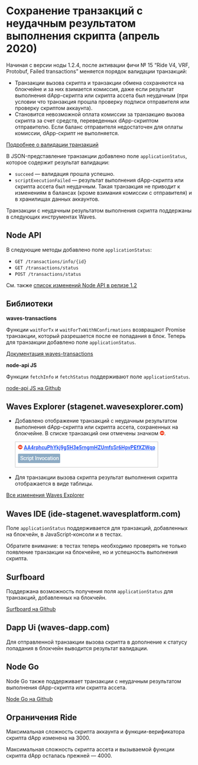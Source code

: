 # Сохранение транзакций с неудачным результатом выполнения скрипта (апрель 2020)

Начиная с версии ноды 1.2.4, после активации фичи №&nbsp;15 “Ride V4, VRF, Protobuf, Failed transactions” меняется порядок валидации транзакций:

* Транзакции вызова скрипта и транзакции обмена сохраняются на блокчейне и за них взимается комиссия, даже если результат выполнения dApp-скрипта или скрипта ассета был неудачным (при условии что транзакция прошла проверку подписи отправителя или проверку скриптом аккаунта).
* Становится невозможной оплата комиссии за транзакцию вызова скрипта за счет средств, переведенных dApp-скриптом отправителю. Если баланс отправителя недостаточен для оплаты комиссии, dApp-скрипт не выполняется.

[Подробнее о валидации транзакций](/ru/blockchain/transaction/transaction-validation)

В JSON-представление транзакции добавлено поле `applicationStatus`, которое содержит результат валидации:
* `succeed` — валидация прошла успешно.
* `scriptExecutionFailed` — результат выполнения dApp-скрипта или скрипта ассета был неудачным. Такая транзакция не приводит к изменениям в балансах (кроме взимания комиссии с отправителя) и в хранилищах данных аккаунтов.

Транзакции с неудачным результатом выполнения скрипта поддержаны в следующих инструментах Waves.

## Node API

В следующие методы добавлено поле `applicationStatus`:

   * `GET /transactions/info/{id}`
   * `GET /transactions/status`
   * `POST /transactions/status`

См. также [список изменений Node API в релизе 1.2](/ru/keep-in-touch/release-notes/#обновление-node-api)

## Библиотеки

**waves-transactions**

Функции `waitForTx` и `waitForTxWithNConfirmations` возвращают Promise транзакции, который разрешается после ее попадания в блок. Теперь для транзакции добавлено поле `applicationStatus`.

[Документация waves-transactions](https://wavesplatform.github.io/waves-transactions/)

**node-api JS**

Функции `fetchInfo` и `fetchStatus` поддерживают поле `applicationStatus`.

[node-api JS на Github](https://github.com/wavesplatform/node-api-js/)

## Waves Explorer (stagenet.wavesexplorer.com)

* Добавлено отображение транзакций с неудачным результатом выполнения dApp-скрипта или скрипта ассета, сохраненных на блокчейне. В списке транзакций они отмечены значком ![](./_assets/stop.png).

   ![](./_assets/failed-transaction.png)

* Для транзакции вызова скрипта результат выполнения скрипта отображается в виде таблицы.

[Все изменения Waves Explorer](/ru/keep-in-touch/release-notes/#waves-explorer-stagenetwavesexplorercom)

## Waves IDE (ide-stagenet.wavesplatform.com)

Поле `applicationStatus` поддерживается для транзакций, добавленных на блокчейн, в JavaScript-консоли и в тестах.

Обратите внимание: в тестах теперь необходимо проверять не только появление транзакции на блокчейне, но и успешность выполнения скрипта.

## Surfboard

Поддержана возможность получения поля `applicationStatus` для транзакций, добавленных на блокчейн.

[Surfboard на Github](https://github.com/wavesplatform/surfboard)

## Dapp Ui (waves-dapp.com)

Для отправленной транзакции вызова скрипта в дополнение к статусу попадания в блокчейн выводится результат валидации.

## Node Go

Node Go также поддерживает транзакции с неудачным результатом выполнения dApp-скрипта или скрипта ассета.

[Node Go на Github](https://github.com/wavesplatform/gowaves/)

## Ограничения Ride

Максимальная сложность скрипта аккаунта и функции-верификатора скрипта dApp изменена на 3000.

Максимальная сложность скрипта ассета и вызываемой функции скрипта dApp осталась прежней — 4000.
